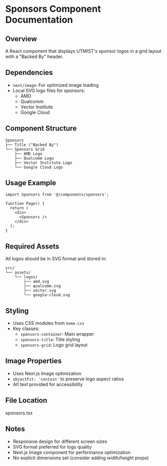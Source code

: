 # Sponsors Component Documentation

## Overview
A React component that displays UTMIST's sponsor logos in a grid layout with a "Backed By" header.

## Dependencies
- `next/image`: For optimized image loading
- Local SVG logo files for sponsors:
  - AMD
  - Qualcomm
  - Vector Institute
  - Google Cloud

## Component Structure
```
Sponsors
├── Title ("Backed By")
└── Sponsors Grid
    ├── AMD Logo
    ├── Qualcomm Logo
    ├── Vector Institute Logo
    └── Google Cloud Logo
```

## Usage Example
```tsx
import Sponsors from '@/components/sponsors';

function Page() {
  return (
    <div>
      <Sponsors />
    </div>
  );
}
```

## Required Assets
All logos should be in SVG format and stored in:
```
src/
└── assets/
    └── logos/
        ├── amd.svg
        ├── qualcomm.svg
        ├── vector.svg
        └── google-cloud.svg
```

## Styling
- Uses CSS modules from `home.css`
- Key classes:
  - `sponsors-container`: Main wrapper
  - `sponsors-title`: Title styling
  - `sponsors-grid`: Logo grid layout

## Image Properties
- Uses Next.js Image optimization
- `objectFit: 'contain'` to preserve logo aspect ratios
- Alt text provided for accessibility

## File Location
sponsors.tsx

## Notes
- Responsive design for different screen sizes
- SVG format preferred for logo quality
- Next.js Image component for performance optimization
- No explicit dimensions set (consider adding width/height props)
